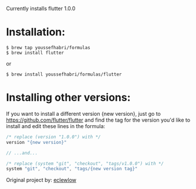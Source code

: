 Currently installs flutter 1.0.0

# Installation:

```shell
$ brew tap youssefhabri/formulas
$ brew install flutter
```

or

```shell
$ brew install youssefhabri/formulas/flutter
```

# Installing other versions:

If you want to install a different version {new version},
just go to https://github.com/flutter/flutter and find the tag for the version you'd like to install and edit these lines in the formula:

```js
/* replace (version "1.0.0") with */
version "{new version}"

// ...and...

/* replace (system "git", "checkout", "tags/v1.0.0") with */
system "git", "checkout", "tags/{new version tag}"
```

Original project by: [eclewlow](https://github.com/eclewlow)
